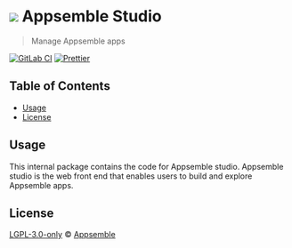 # ![](https://gitlab.com/appsemble/appsemble/-/raw/0.24.9/config/assets/logo.svg) Appsemble Studio

> Manage Appsemble apps

[![GitLab CI](https://gitlab.com/appsemble/appsemble/badges/0.24.9/pipeline.svg)](https://gitlab.com/appsemble/appsemble/-/releases/0.24.9)
[![Prettier](https://img.shields.io/badge/code_style-prettier-ff69b4.svg)](https://prettier.io)

## Table of Contents

- [Usage](#usage)
- [License](#license)

## Usage

This internal package contains the code for Appsemble studio. Appsemble studio is the web front end
that enables users to build and explore Appsemble apps.

## License

[LGPL-3.0-only](https://gitlab.com/appsemble/appsemble/-/blob/0.24.9/LICENSE.md) ©
[Appsemble](https://appsemble.com)
